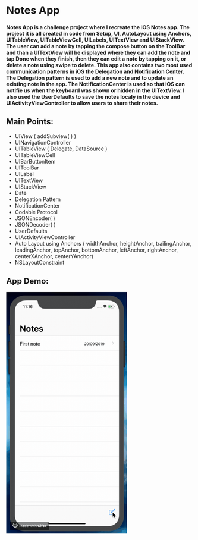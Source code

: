# Notes App

#### Notes App is a challenge project where I recreate the iOS Notes app. The project it is all created in code from Setup, UI, AutoLayout using Anchors, UITableView, UITableViewCell, UILabels, UITextView and UIStackView. The user can add a note by tapping the compose button on the ToolBar and than a UITextView will be displayed where they can add the note and tap Done when they finish, then they can edit a note by tapping on it, or delete a note using swipe to delete. This app also contains two most used communication patterns in iOS the Delegation and Notification Center. The Delegation pattern is used to add a new note and to update an existing note in the app. The NotificationCenter is used so that iOS can notifie us when the keyboard was shown or hidden in the UITextView. I also used the UserDefaults to save the notes localy in the device and UIActivityViewController to allow users to share their notes. 


## Main Points:

* UIView ( addSubview( ) )
* UINavigationController
* UITableView ( Delegate, DataSource )
* UITableViewCell
* UIBarButtonItem
* UIToolBar
* UILabel
* UITextView
* UIStackView
* Date
* Delegation Pattern
* NotificationCenter
* Codable Protocol
* JSONEncoder( )
* JSONDecoder( )
* UserDefaults
* UIActivityViewController
* Auto Layout using Anchors ( widthAnchor, heightAnchor, trailingAnchor, leadingAnchor, topAnchor, bottomAnchor, leftAnchor, rightAnchor, centerXAnchor, centerYAnchor)
* NSLayoutConstraint


## App Demo:

<img src="demo.gif?raw=true" width="325px" height="650">
